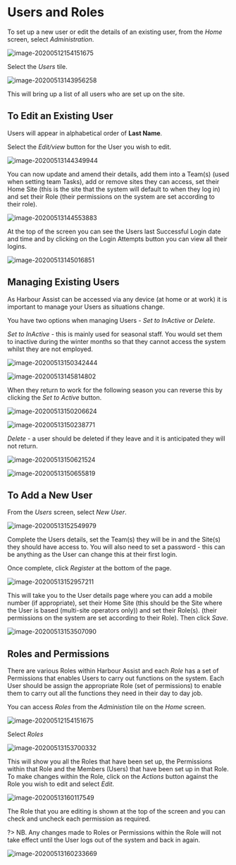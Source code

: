 # Users and Roles #

To set up a new user or edit the details of an existing user, from the *Home* screen, select *Administration*.

![image-20200512154151675](image-20200512154151675.png)

Select the *Users* tile.

![image-20200513143956258](image-20200513143956258.png)

This will bring up a list of all users who are set up on the site.  

## To Edit an Existing User ##

Users will appear in alphabetical order of **Last Name**.

Select the *Edit/view* button for the User you wish to edit.

![image-20200513144349944](image-20200513144349944.png)

You can now update and amend their details, add them into a Team(s) (used when setting team Tasks), add or remove sites they can access, set their Home Site (this is the site that the system will default to when they log in) and set their Role (their permissions on the system are set according to their role).

![image-20200513144553883](image-20200513144553883.png) 

At the top of the screen you can see the Users last Successful Login date and time and by clicking on the Login Attempts button you can view all their logins.

![image-20200513145016851](image-20200513145016851.png)



## Managing Existing Users

As Harbour Assist can be accessed via any device (at home or at work) it is important to manage your Users as situations change.

You have two options when managing Users - *Set to InActive* or *Delete*.

*Set to InActive* - this is mainly used for seasonal staff.  You would set them to inactive during the winter months so that they cannot access the system whilst they are not employed.

![image-20200513150342444](image-20200513150342444.png)



![image-20200513145814802](image-20200513145814802.png)

When they return to work for the following season you can reverse this by clicking the *Set to Active* button.

![image-20200513150206624](image-20200513150206624.png)



![image-20200513150238771](image-20200513150238771.png)

*Delete* - a user should be deleted if they leave and it is anticipated they will not return.

![image-20200513150621524](image-20200513150621524.png)



![image-20200513150655819](image-20200513150655819.png)



## To Add a New User

From the *Users* screen, select *New User*.

![image-20200513152549979](image-20200513152549979.png)

Complete the Users details, set the Team(s) they will be in and the Site(s) they should have access to.  You will also need to set a password - this can be anything as the User can change this at their first login.  

Once complete, click *Register* at the bottom of the page.

![image-20200513152957211](image-20200513152957211.png)

This will take you to the User details page where you can add a mobile number (if appropriate), set their Home Site (this should be the Site where the User is based (multi-site operators only)) and set their Role(s). (their permissions on the system are set according to their Role).  Then click *Save*.

![image-20200513153507090](image-20200513153507090.png)

## Roles and Permissions ##

There are various Roles within Harbour Assist and each *Role* has a set of Permissions that enables Users to carry out functions on the system.  Each User should be assign the appropriate Role (set of permissions) to enable them to carry out all the functions they need in their day to day job.

You can access *Roles* from the *Administion* tile on the *Home* screen.

![image-20200512154151675](image-20200512154151675.png) 

Select *Roles*

![image-20200513153700332](image-20200513153700332.png)

This will show you all the Roles that have been set up, the Permissions within that Role and the Members (Users) that have been set up in that Role.  To make changes within the Role, click on the *Actions* button against the Role you wish to edit and select *Edit*.

![image-20200513160117549](image-20200513160117549.png)

The Role that you are editing is shown at the top of the screen and you can check and uncheck each permission as required.

?> NB. Any changes made to Roles or Permissions within the Role will not take effect until the User logs out of the system and back in again.

![image-20200513160233669](image-20200513160233669.png)